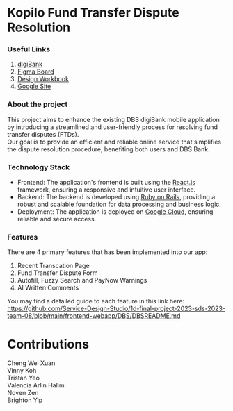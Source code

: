 # **Kopilo Fund Transfer Dispute Resolution**

### **Useful Links**
  1. [digiBank](https://dbsservice-zwrzqgoagq-as.a.run.app/) 
  2. [Figma Board](https://www.figma.com/file/WkGoaInNq3u3Roneu88PwL/Service-Design-Studio?type=design&mode=design&t=FPdOO8D8DAoc3PY8-0)
  3. [Design Workbook](https://docs.google.com/document/d/18kb1gEeE0T5lsJ9isN1ms7r1HdiIQdBYnW9oUsV7_Ck/edit)
  4. [Google Site](https://sites.google.com/mymail.sutd.edu.sg/kopilo/home?authuser=6)

### **About the project**
This project aims to enhance the existing DBS digiBank mobile application by introducing a streamlined and user-friendly process for resolving fund transfer disputes (FTDs). <br>
Our goal is to provide an efficient and reliable online service that simplifies the dispute resolution procedure, benefiting both users and DBS Bank.

### **Technology Stack**
- Frontend: The application's frontend is built using the [React.js](https://react.dev/) framework, ensuring a responsive and intuitive user interface.
- Backend: The backend is developed using [Ruby on Rails](https://rubyonrails.org/), providing a robust and scalable foundation for data processing and business logic.
- Deployment: The application is deployed on [Google Cloud](https://cloud.google.com/), ensuring reliable and secure access.

### **Features**
There are 4 primary features that has been implemented into our app:
1. Recent Transcation Page
2. Fund Transfer Dispute Form
3. Autofill, Fuzzy Search and PayNow Warnings
4. AI Written Comments

You may find a detailed guide to each feature in this link here: https://github.com/Service-Design-Studio/1d-final-project-2023-sds-2023-team-08/blob/main/frontend-webapp/DBS/DBSREADME.md

# **Contributions**

Cheng Wei Xuan <br>
Vinny Koh <br>
Tristan Yeo <br>
Valencia Arlin Halim <br> 
Noven Zen <br>
Brighton Yip <br>
